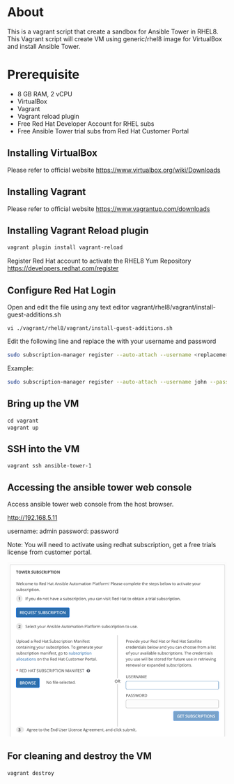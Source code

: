 # About

This is a vagrant script that create a sandbox for Ansible Tower in RHEL8.
This Vagrant script will create VM using generic/rhel8 image for VirtualBox and install Ansible Tower. 

# Prerequisite

- 8 GB RAM, 2 vCPU
- VirtualBox
- Vagrant
- Vagrant reload plugin
- Free Red Hat Developer Account for RHEL subs
- Free Ansible Tower trial subs from Red Hat Customer Portal

## Installing VirtualBox

Please refer to official website
https://www.virtualbox.org/wiki/Downloads

## Installing Vagrant

Please refer to official website
https://www.vagrantup.com/downloads

## Installing Vagrant Reload plugin

```bash
vagrant plugin install vagrant-reload
```

Register Red Hat account to activate the RHEL8 Yum Repository
https://developers.redhat.com/register

## Configure Red Hat Login

Open and edit the file using any text editor vagrant/rhel8/vagrant/install-guest-additions.sh

```
vi ./vagrant/rhel8/vagrant/install-guest-additions.sh
```

Edit the following line and replace the <replaceme> with your username and password
```bash
sudo subscription-manager register --auto-attach --username <replaceme> --password <replaceme>
```

Example:

```bash
sudo subscription-manager register --auto-attach --username john --password johnsecretpassword
```

## Bring up the VM

```
cd vagrant
vagrant up
```

## SSH into the VM

```
vagrant ssh ansible-tower-1
```

## Accessing the ansible tower web console

Access ansible tower web console from the host browser.

http://192.168.5.11

username: admin
password: password

Note: You will need to activate using redhat subscription, get a free trials license from customer portal.

![image-20210702144555165](./img/image-20210702144555165.png)

## For cleaning and destroy the VM

```
vagrant destroy
```

